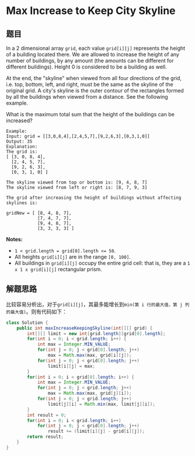 # Max Increase to Keep City Skyline

## 题目

In a 2 dimensional array `grid`, each value `grid[i][j]` represents the height of a building located there. We are allowed to increase the height of any number of buildings, by any amount (the amounts can be different for different buildings). Height 0 is considered to be a building as well. 

At the end, the "skyline" when viewed from all four directions of the grid, i.e. top, bottom, left, and right, must be the same as the skyline of the original grid. A city's skyline is the outer contour of the rectangles formed by all the buildings when viewed from a distance. See the following example.

What is the maximum total sum that the height of the buildings can be increased?

```
Example:
Input: grid = [[3,0,8,4],[2,4,5,7],[9,2,6,3],[0,3,1,0]]
Output: 35
Explanation: 
The grid is:
[ [3, 0, 8, 4], 
  [2, 4, 5, 7],
  [9, 2, 6, 3],
  [0, 3, 1, 0] ]

The skyline viewed from top or bottom is: [9, 4, 8, 7]
The skyline viewed from left or right is: [8, 7, 9, 3]

The grid after increasing the height of buildings without affecting skylines is:

gridNew = [ [8, 4, 8, 7],
            [7, 4, 7, 7],
            [9, 4, 8, 7],
            [3, 3, 3, 3] ]
```

**Notes:**

* `1 < grid.length = grid[0].length <= 50`.
* All heights `grid[i][j]` are in the range `[0, 100]`.
* All buildings in `grid[i][j]` occupy the entire grid cell: that is, they are a `1 x 1 x grid[i][j]` rectangular prism.

## 解题思路

比较容易分析出，对于`grid[i][j]`，其最多能增长到`min(第 i 行的最大值，第 j 列的最大值)`。则有代码如下：

```java
class Solution {
    public int maxIncreaseKeepingSkyline(int[][] grid) {
        int[][] limit = new int[grid.length][grid[0].length];
        for(int i = 0; i < grid.length; i++) {
            int max = Integer.MIN_VALUE;
            for(int j = 0; j < grid[0].length; j++) 
                max = Math.max(max, grid[i][j]);
            for(int j = 0; j < grid[0].length; j++) 
                limit[i][j] = max;
        }
        for(int i = 0; i < grid[0].length; i++) {
            int max = Integer.MIN_VALUE;
            for(int j = 0; j < grid.length; j++) 
                max = Math.max(max, grid[j][i]);
            for(int j = 0; j < grid.length; j++) 
                limit[j][i] = Math.min(max, limit[j][i]);
        }
        int result = 0;
        for(int i = 0; i < grid.length; i++)
            for(int j = 0; j < grid[0].length; j++) 
                result += (limit[i][j] - grid[i][j]);
        return result;
    }
}
```